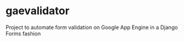 gaevalidator
============

Project to automate form validation on Google App Engine in a Django Forms fashion
